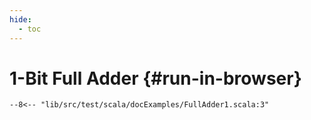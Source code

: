 ```yaml
---
hide:
  - toc
---
```


# 1-Bit Full Adder {#run-in-browser}

```scastie 
--8<-- "lib/src/test/scala/docExamples/FullAdder1.scala:3"
```


